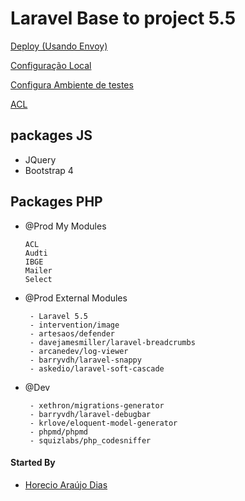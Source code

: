 # Laravel Base to project 5.5

[Deploy (Usando Envoy)](./docs/deploy.md)

[Configuração Local](./docs/local_config.md)

[Configura Ambiente de testes](./docs/tests.md)

[ACL](./docs/acl.md)

 ## packages JS
  - JQuery
  - Bootstrap 4

 ## Packages PHP

 - @Prod My Modules
    ````
    ACL
    Audti
    IBGE
    Mailer
    Select
    ````

 - @Prod External Modules
    ````
     - Laravel 5.5
     - intervention/image
     - artesaos/defender
     - davejamesmiller/laravel-breadcrumbs
     - arcanedev/log-viewer
     - barryvdh/laravel-snappy
     - askedio/laravel-soft-cascade
    ````

 - @Dev
    ````
     - xethron/migrations-generator
     - barryvdh/laravel-debugbar
     - krlove/eloquent-model-generator
     - phpmd/phpmd
     - squizlabs/php_codesniffer
    ````

 #### Started By
 
 - [Horecio Araújo Dias](https://www.linkedin.com/in/horecio/)
